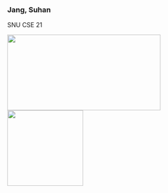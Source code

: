 ###  Jang, Suhan
  SNU CSE 21  
    
<a href="https://solved.ac/profile/suhan8984"><img align="center" style="height:173px; width:350px;" src="http://mazassumnida.wtf/api/v2/generate_badge?boj=suhan8984" /></a>&nbsp;&nbsp;
<a href="https://github.com/jsh6269"><img align="center" style="height:173px;" src="https://github-readme-stats-jsh6269s-projects.vercel.app/api/top-langs/?username=jsh6269&layout=compact&theme=solarized-light&hide=Jupyter%20Notebook)" /></a> 


<!--
![jsh6269's GitHub stats](https://github-readme-stats-jsh6269s-projects.vercel.app/api?username=jsh6269&hide=issues&count_private=true&show_icons=true&rank_icon=github&card_width=10px&theme=ambient_gradient)  
![jsh6269's GitHub stats](https://github-readme-stats.vercel.app/api?username=jsh6269)&hide=stars,contribs&count_private=true&show_icons=true)

- 🔭 I’m currently working on ...
- 🌱 I’m currently learning ...
- 👯 I’m looking to collaborate on ...
- 🤔 I’m looking for help with ...
- 💬 Ask me about ...
- 📫 How to reach me: ...
- 😄 Pronouns: ...
- ⚡ Fun fact: ...
-->
